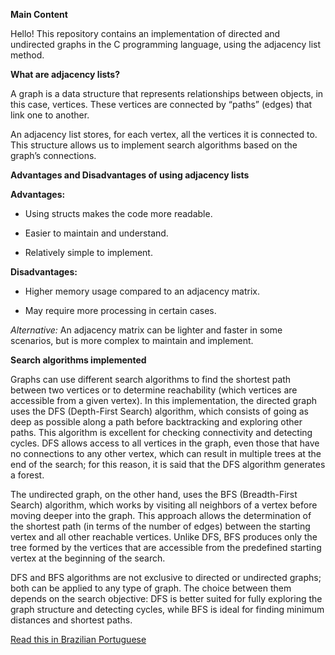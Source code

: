 **Main Content**

Hello! This repository contains an implementation of directed and undirected graphs in the C programming language, using the adjacency list method.

**What are adjacency lists?**

A graph is a data structure that represents relationships between objects, in this case, vertices.
These vertices are connected by “paths” (edges) that link one to another.

An adjacency list stores, for each vertex, all the vertices it is connected to.
This structure allows us to implement search algorithms based on the graph’s connections.

**Advantages and Disadvantages of using adjacency lists**

**Advantages:**

- Using structs makes the code more readable.

- Easier to maintain and understand.

- Relatively simple to implement.

**Disadvantages:**

- Higher memory usage compared to an adjacency matrix.

- May require more processing in certain cases.

*Alternative:* An adjacency matrix can be lighter and faster in some scenarios, but is more complex to maintain and implement.

**Search algorithms implemented**

Graphs can use different search algorithms to find the shortest path between two vertices or to determine reachability (which vertices are accessible from a given vertex). In this implementation, the directed graph uses the DFS (Depth-First Search) algorithm, which consists of going as deep as possible along a path before backtracking and exploring other paths. This algorithm is excellent for checking connectivity and detecting cycles. DFS allows access to all vertices in the graph, even those that have no connections to any other vertex, which can result in multiple trees at the end of the search; for this reason, it is said that the DFS algorithm generates a forest.

The undirected graph, on the other hand, uses the BFS (Breadth-First Search) algorithm, which works by visiting all neighbors of a vertex before moving deeper into the graph. This approach allows the determination of the shortest path (in terms of the number of edges) between the starting vertex and all other reachable vertices. Unlike DFS, BFS produces only the tree formed by the vertices that are accessible from the predefined starting vertex at the beginning of the search.

DFS and BFS algorithms are not exclusive to directed or undirected graphs; both can be applied to any type of graph. The choice between them depends on the search objective: DFS is better suited for fully exploring the graph structure and detecting cycles, while BFS is ideal for finding minimum distances and shortest paths.

[Read this in Brazilian Portuguese](README.pt.md)
